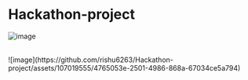 # Hackathon-project
![image](https://github.com/rishu6263/Hackathon-project/assets/107019555/284f7766-43c2-435a-843d-4610a7d3b2be)

<br>
![image](https://github.com/rishu6263/Hackathon-project/assets/107019555/4765053e-2501-4986-868a-67034ce5a794)


